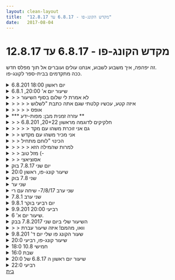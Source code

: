 ```yaml
---
layout: clean-layout
title:  "מקדש הקונג-פו - 6.8.17 עד 12.8.17"
date:   2017-08-04
---
```

# מקדש הקונג-פו - 6.8.17 עד 12.8.17 
זה יפהפה, איך משבוע לשבוע, אנחנו עולים ועוברים אל תוך מפלס חדש.<br> ככה מתקדמים בבית-ספר לקונג-פו.

<details>
                    <summary>יום ראשון 18:00 6.8.201</summary>
                    תחילת עבודה 18:00 סיום 20:40<br> עבודה בביתי.<br> <br> שישה צעדים לשיעור.<br> <br> צעד ראשון השלמת שיעורים ביומן השיעורים. <br> שמתי לב לחוסר נוחות בעבודה ולגוף הלא רגוע. שידרגתי את הנינוחות שלי על המחשב. היה תהליך מאוד מענין.<br> גליתי שרישומים במחברת תוך השיעור ובסופו ממש עוזרים לי להזכר יותר בקלות בשיעורים שעברתי.<br> אשמח לשלב אותם תוך שמירה על השארת עקבות ולא על חשבונם.<br> <br> צעד שני<br> הזכרות&nbsp;&nbsp;בשיעורים האחרונים, לאורך השיעור הרגשתי שהשיעורים האחרונים מתכנסים למין כותרת שכזו ״יחסנו לאן״. בעיקר איך אני ממשיך את לימודי הקונג פו. אני שמח לחקור את הענין הזה.<br> <br> צעד שלישי.<br> מעבר על השאלות והתשובות הנפלאות במרחב השאלות. היה מרתק אך אשמח להבא להגיע לטקסטים&nbsp;&nbsp;זרים יותר מכוון מטרה ועם עבודה נלווית.<br>  <br> צעד רביעי:<br> היכולת הזו היחסית חדשה שיש לי. פשוט לעשות אימון גופני מדהימה אותי מחדש כל פעם.<br> עבדתי על בעיטות חבטות גמישות באלנס. מעברי תנוחות . חקרתי ונהנתי מאוד מהעבודה.<br> <br> צעד חמישי.<br> עבודה נוספת על יומן השיעורים, הפעם כצרכן של שיעורים של אחרים, ענין אותי שיעורים שנכחתי בהם ושיעורים אחרים. מצאתי תשובה לענין של איבוד ריכוז שלקחתי אותה איתי לעבודה.<br> <br> צעד שישי.<br> עבודה עם המשפט ״איך אני רוצה להרגיש את עצמי לומד קונג פו״<br> עלו כל מני תמונות ותסריטים וככל שצללתי פנימה המילים רוצה ולהרגיש קיבלו נפח והתחושות היו נעימות יותר.<br> <br> <br>
                  </details><details>
                    <summary>שיעור יום א' 20:00, 6.8.1</summary>
                    שיעור עם יניב ובהנחייתו, שכלל בין היתר:<br> לנסות להיטיב עם עצמי איך שנראה לי (או משהו בסגנון)<br> התבוננות על מצב שאני פועל כנגד הרצון שלי, נסיון להערך לזה<br> המשך התייחסות לקונג-פו לפי חלוקה לשלוש: תנועות פנימיות, תנועות חיצוניות, נוכחות בעכשיו<br> עבודה עם סימוני חבטות ידיים של פרטנר, בעמידה ברוכב מולו + סימון חבטות ידיים לגוף של הפרטנר, לסירוגין<br> להזכר בדברים שלא סלחתי לעצמי עליהם ולנסות לסלוח<br> שאיפת אור ונשיפה של מה שלא צריך<br> להרגיש ולקבל את עצמי<br> נהניתי!<br> <br>
                  </details><details>
                    <summary>> > לא אמרת לי שלום בסוף השיעור</summary>
                    נשמע כמו שיעור נהדר.<br> אם כי די קצר, לא? באיזו שעה הוא התחיל? באיזו שעה הוא הסתיים?<br> אני שמח שתרגלת את מה שתרגלת, כולל חלוקת הקונג-פו לשלוש (אפשר להגיד ככה בעברית? נראה לי שלא, שזה &quot;לשלושה&quot;).<br><br><table width='70%' cellpadding='0' cellspacing='0' bgcolor='#C6C7C6'><tr><td height='1'></td></tr></table><br><b>מדברים על מדיטציה:</b> <a href="http://forums.tapuz.co.il/meditation" target="_blank">http://forums.tapuz.co.il/meditation</a><br/><br/>לומדים את אמנות המדיטציה: <a href="http://www.ThePracticalMeditation.com" target="_blank" rel=nofollow>www.ThePracticalMeditation.com</a><br/>לומדים את אמנות היכולת: <a href="http://www.MagicalChanging.com" target="_blank" rel=nofollow>www.MagicalChanging.com</a>
                  </details><details>
                    <summary>> > > > איזה קטע, עכשיו קלטתי שגם אתה כתבת "לשלוש</summary>
                    אולם אתה כתבת &quot;לשלוש&quot; בצורה שהיא כן נכונה בעברית, בשונה ממני.<br> לפחות איך שאני מבין את זה.<br><br><table width='70%' cellpadding='0' cellspacing='0' bgcolor='#C6C7C6'><tr><td height='1'></td></tr></table><br><b>מדברים על מדיטציה:</b> <a href="http://forums.tapuz.co.il/meditation" target="_blank">http://forums.tapuz.co.il/meditation</a><br/><br/>לומדים את אמנות המדיטציה: <a href="http://www.ThePracticalMeditation.com" target="_blank" rel=nofollow>www.ThePracticalMeditation.com</a><br/>לומדים את אמנות היכולת: <a href="http://www.MagicalChanging.com" target="_blank" rel=nofollow>www.MagicalChanging.com</a>
                  </details><details>
                    <summary>> > > > אופס</summary>
                    תודה <img src="http://www.timg.co.il/tapuzForum/images/Emo13.gif" alt=":-)"><br> כן נראה לי שהיה קצר. לא כל כך זוכר כבר. 19:45 - 20:55 ??<br> &quot;לשלושה&quot; כי זה שלושה חלקים? נראה לי שאתה צודק
                  </details><details>
                    <summary>*** עזרה זמנית מבן: מפות-ידע **</summary>
                    יומן השיעורים על מגוון רבדיו, עבר כל מיני גלגולים עד היום.<br> בשל חשיבותו העצומה, הוא קיבל ב-2012 ממשק מיוחד, נפרד, הלא הוא הממשק הנוכחי ב&quot;תפוז&quot;.<br> <br> זאת אומרת, הממשק הנוכחי עבורו, קיים רק כחמש שנים.<br> לכן קשה לחלק מאיתנו להסתגל אליו עדיין ולעשות בו שימוש מלא.<br> למעשה, כולנו עברנו ועוברים את הלמידה האישית שלנו איתו - תהליך חשוב מאד.<br> <br> לפני תקופה זו הוא היה בעיקר בפורום שמבאלה, כאשר צוות תלמידים התנדב בכל פעם לערוך את ההודעות הרלוונטיות מתוכו (אלה שעסקו בשיעורים) לתוך קובץ HTML מסודר; ולבוגרי הפרק הראשון היו יומנים משלהם בקומונות נפרדות; ועוד כהנה וכהנה המצאות שהיו מאד מרשימות ומועילות, אך גם דרשו השקעה הרבה יותר גדולה מאשר הממשק הנוכחי, שמאפשר מיקוד וצמיחה יותר קלים ומשופרים של היומן המשותף, החל מהשלבים הראשונים והבתוליים ביותר שלו - בהם אנחנו נמצאים עכשיו - ועד לשלבים גבוהים ומדהימים, שרובנו עדיין לא יכולים (או אפילו מנסים) לדמיין. סביר להניח שעוד בטרם נגיע לשלבים הגבוהים ביותר, הממשק שוב יתחלף ויאפשר לנו עוד יותר קלות ועוד יותר צמיחה.<br> <br> שלוש המטרות הכי בסיסיות ומיידיות של יומן השיעורים, שהוזכרו הכי הרבה לאורך השנים:<br> 1. השארת עקבות לעצמנו ולאחרים מהשיעור, אשר <b>מנגישות חלק מהידע</b> שהופיע אצלנו בשיעור.<br> 2. שיקוף של <b>מה שעברנו בשיעור</b> מנקודת מבטנו, לצרכי משוב ואיסוף מידע המסייעים לחולל את שיעורינו הבאים טוב יותר.<br> 3. <b>השלמת השיעור</b> בעזרת שאלות ותשובות.<br> <br> יש לו עוד מטרות רבות וחשובות מאד.<br> <br> כמו כן, מלבד יומן השיעורים המשותף, יש לכל תלמיד גם יומן שיעורים אישי משלו, שבו הוא שומר חומרים עבור עצמו.<br> כל אחד מאיתנו נמצא בשלב אחר עם היומן האישי שלו; זוהי חלק מהתפתחות הקונג-פו שלנו.<br> יומן השיעורים המשותף, שממנו אנחנו קוראים עכשיו מלים אלה, הינו כמו מעין שלוחה או מדור בתוך יומן השיעורים האישי שלנו.<br> זהו החלק המשותף, שבו אנחנו יכולים להיפגש ולתקשר, בין היתר.<br> <br> לאורך תקופה מסויימת ניהלתי מעקב עבורכם, כאן, אחר התקדמותכם ביישום סעיף מספר 1 שלעיל: {מעקב תהליך ההגשמה: 1 2 3 4 <b>5</b>}<br> זה לקח לכם (לנו) <a href=http://www.tapuz.co.il/communa/viewmsgcommuna.asp?communaid=40780&msgid=56668464 target=_blank style=color:blue>כשלושה חודשים</a>... והנה, השלמתם את זה במהלך השבוע שעבר. כל הכבוד!<br> <br> בקרוב אפתח סקלות-המשך חדשות ונראה במה להמשיך להתמקד.<br> יש לנו עוד הרבה לשפר את איסוף הידע מהשיעורים ושמירתו, אולם יש היבטים נוספים של היומן, חשובים מאד ובעלי השפעה עצומה על כולנו, שכדאי לנו להתמקד גם בהם ולהתחיל להשקותם להנאתנו.<br> <br> אז אעדכן בקרוב... ובינתיים אני ממשיך גם השבוע לשרשר לכאן, להודעה זו ממש, דוגמאות לחלקיקי מפות-ידע שנמסרות לכם בשיעורים. דוגמאות בלבד, לא סקירה מלאה. עיינו בדוגמאות, למדו אותן, חשבו על זה, חפשו שיטות חדשות לתעד עבור עצמכם, חזרו להודעות קודמות שלכם ובדקו אם הידע נגיש לכם באופן שבו כתבתם לעצמכם בעבר...<br> <br> הבה נקנח במשחק לימודי:<br> ~ איזה שמות את/ה מכיר/ה לפרק השני, מלבד &quot;הפרק השני&quot;?<br> ~ אנא צרף/פי לתשובה כינוי נוסף מטעמך, פרי המצאתך, לפרק השני. הוא יכול להיות קצר ושימושי, ארוך וציורי או כל מה שמתחשק לך.<br><br><table width='70%' cellpadding='0' cellspacing='0' bgcolor='#C6C7C6'><tr><td height='1'></td></tr></table><br><b>מדברים על מדיטציה:</b> <a href="http://forums.tapuz.co.il/meditation" target="_blank">http://forums.tapuz.co.il/meditation</a><br/><br/>לומדים את אמנות המדיטציה: <a href="http://www.ThePracticalMeditation.com" target="_blank" rel=nofollow>www.ThePracticalMeditation.com</a><br/>לומדים את אמנות היכולת: <a href="http://www.MagicalChanging.com" target="_blank" rel=nofollow>www.MagicalChanging.com</a>
                  </details><details>
                    <summary>> > חלקיקים לדוגמה מראשון 20+22, 6.8.201</summary>
                    <img src="http://www.timg.co.il/tapuzForum/images/Emo182.gif" alt="|טיפה|"> נקודה בסיסית בשימוש נכון בפרקטיקה של אמנות הלחימה היא להתייחס לכל נגיעה בנו כאילו הובסנו. נקודת עזר נוספת היא בכל מגע שלנו בפרטנר, לחולל אפקט מוגדר. אם זהו קרב, לחולל בדרך כלל אפקט בלתי נעים אך מדוייק, שלא יוכל להותירו אדיש, באופן הנשלט מאד על-ידינו.<br> <br> <img src="http://www.timg.co.il/tapuzForum/images/Emo182.gif" alt="|טיפה|"> נקודה בסיסית בשימוש בכרית חבטות מהצד החובט, היא להיטיב עם מיומנות הלחימה שלנו ולא להזיק לה. אחד מההיבטים של חבטה לחימתית - היא נולדת כשאנחנו מחוץ לטווח, תוך שאנחנו מפלישים את עצמנו בטווח (מלשון פלאש), להרף עין בלבד, בשביל הבודדת או הצרור שאנחנו משגרים. איננו באמת נמצאים שם. אנחנו לא מתייצבים שם ואז חובטים ואז &quot;יוצאים&quot;, אלא אנחנו לא ממש שם, רק בקושי, להרף, בשביל לשגר את החבטות, בלי להתייצב שם ממש. זוהי מעין גניבה. תעתוע. חובטים מרחוק.<br> <br> <img src="http://www.timg.co.il/tapuzForum/images/Emo182.gif" alt="|טיפה|"> אפשר להשתמש, למשל, באחת משלוש הטכניקות הבאות, בכדי להפיק תועלת רבה מתרגיל שהובא לפתחנו:<br> 1. הצלחות - להעלות הצלחות דומות או בלתי-דומות שלנו. מתוכן, בעודנו מקושרים אליהן, לנוע אל התרגיל ובמסגרתו.<br> 2. רף-דימוי - ברגע שבו מופיע הדימוי שלנו לגבי התרגיל שקיבלנו, מבחינת &quot;לאן נגיע&quot; איתו או &quot;איך נבצע&quot; אותו, להשתמש בדימוי הזה בתור רף לעבור אותו מיד, בשלווה, במקום משהו להתמזג איתו.<br> 3. עניין - לחפש עניין במה שקיבלנו. מה מעניין אותנו בזה? איזה חלק? איזה רובד? למצוא ולהתעסק להנאתנו.<br> <br> כאמור, אלה הן רק <b>דוגמאות לחלקיקים</b>. יש הרבה חומר נוסף, אחר לגמרי, אשר הועבר בשיעור (מבחוץ ו/או מבפנים). בעקרון אפשר למצוא (hopefully) מידע נוסף במקום המתאים ביומן השיעורים (בתגובה לשיעור הרלוונטי <b>ולא כאן</b>).<br><br><table width='70%' cellpadding='0' cellspacing='0' bgcolor='#C6C7C6'><tr><td height='1'></td></tr></table><br><b>מדברים על מדיטציה:</b> <a href="http://forums.tapuz.co.il/meditation" target="_blank">http://forums.tapuz.co.il/meditation</a><br/><br/>לומדים את אמנות המדיטציה: <a href="http://www.ThePracticalMeditation.com" target="_blank" rel=nofollow>www.ThePracticalMeditation.com</a><br/>לומדים את אמנות היכולת: <a href="http://www.MagicalChanging.com" target="_blank" rel=nofollow>www.MagicalChanging.com</a>
                  </details><details>
                    <summary>> > > > גם אני זוכרת משהו עם מקד</summary>
                    והייתי נותנת לזה משהו עם שער. <br> יש לי מין דמיון כזה של צבעים שכל צבע הוא פרק. <br> אז אני חושבת שהפרק השני יהיה השער הכחול אצלי. <br>
                  </details><details>
                    <summary>> > אני מכיר משהו עם מקדש</summary>
                    פתח המקדש? חצר המקדש? משהו בסגנון?<br> כינויים: מממ &quot;זה שאעשה אח&quot;כ&quot;<br> &quot;מה שצריך לעשות אחרי שנסגרתי על עמידת ידיים&quot;<br> &quot;הדבר הזה שכדי להכנס אליו אני צריך להזכר בידע פורמלי כמו חמשת החיות&quot;. <br> &quot;הדבר החמוד הזה צשריך להערך לקראתו&quot;<br>
                  </details><details>
                    <summary>> > הכינוי "לוחם מתחיל</summary>
                    לתלמיד שנמצא בפרק השני. <br> וכינוי שאני אוסיף: &quot;קונגפואיסט&quot;.<br>
                  </details><details>
                    <summary>> > > > למרות שהמילה הזא</summary>
                    ...יש גם אנשים בפרק הראשון שיכולים להיות <br> &quot;קונגפואיסטים&quot;. אז זה לא בול חופף. אבל די חופף.<br>
                  </details><details>
                    <summary>> > מזל טוב (-</summary>
                    הפתיע אותי שזה ה-5. יופי<br> שם אחד שאני מכיר לפרק השני: החצר הפנימית של המקדש<br> שם משלי: אמן מתלמד<br> (ולפרק השלישי, אמן מעשי)
                  </details><details>
                    <summary>> > אסוציאצי</summary>
                    אם הפרק הראשון הוא הכרת מפת כדור הארץ אז הפרק השני הוא הכרת המדינות, השלישי הוא הכרת הערים, הרביעי הכרת כל רחוב וכן הלאה - סמטאות, בתים. כאילו הרזולוציה ורמת הפירוט והעומק מתווספים כבר למה שיש.
                  </details><details>
                    <summary>יום שני 7.8.17 בוק</summary>
                    קימה קלה, יציאה מהבית, הרחוב חסום, משאית שלא יכולה לקחת סיבוב. פקק ענקי, הספקתי להסתובב, נסעתי נגד כיוון התנועה (בצורה זהירה ומתונה. השעה מוקדמת, אין תנועה), פעם ראשונה חווה את הרחוב בצורה הזו. לא יצר לי עיכוב. עוצר לרגע להתבונן בדלתות המסתובבות. מה היה קורה אם הייתי נתקע, קרוב לודאי שלא הייתי מגיע לשיעור. ואז?<br> בדרך ממשיך להתבונן <br> הגעתי לנק׳ המפגש, מולי אשה מיוזעת שעושה ג׳וגינג. מעלה בי את השאלה האם היא נהנית. היא לא נראית כך, אבל אולי. מתבונן בהנאה, מנסה להקשיב למה מגיע אליי. אינגריד מתחילה את השיעור, המיקוד שמלווה אותנו היום הוא הנאה. זה כבר מעבר למקרי. אני מזהה את הסינכרוניות החוזרת בזמן האחרון. זה כבר כמעט לא מפתיע אותי. <br> התבוננות ״במאגרי אנרגיה זמינים״ מזהה את הדאגה לילדים שלי כאנרגיה כלואה, דאגות בעבודה. <br> תרגול שליטה באנרגיה - מתבונן בניסוח, האם יש לי התנגדות?&nbsp;&nbsp;אולי, נראה לי שמגיעה מהביטוי ״שליטה״ יוצר לי התנגדות. יכול להיות מעניין. מרגיש שבשלב זה זמינה לי האפשרות של מיקוד או פיזור של האנרגיה שלי (אולי זו גם שליטה?) פחות שליטה, יותר מזכיר התבוננות בנשימה. <br> תנועה חופשית, תרגול על הגלגל, שיתופים. סיום שיעור רשמי מעט לפני 08:00 <br> המשך שיעור לא רשמי ליואב - תרגול גרסאות לחמש החיות, פורמה שניה, התבוננות בתנועות, בשיוך שלהן אליי. המשך מיקוד בהנאה. תרגול חיזוק הגוף. יותר מאתגר ליהנות. משתעשע עם נקודות שיווי משקל בין מאמץ לבין הנאה. <br> סיום תרגול נוסף 08:30
                  </details><details>
                    <summary>שיעור קונג-פו, ראשון 20:0</summary>
                    השיעור שלי נמשך מ 18:50 ועד 22:15.<br> <br> עבודת התגוננות מסכין בשתי פעימות – אסטרטגיות לעבודה מול תוקף האוחז בסכין (התחמקות, פריקה, נטרול). שילוב של חפצים שונים בזמן התרגול (הפעם זה היה סכין גומי וכפפה). התייחסות פנימית נכונה אל כל חפץ כזה עשויה לתרום למוכנות הנפשית.<br> <br> שאיפה לתרגל דברים כשאני משתפר בהרבה רבדים ומצד שני ברבדים אחרים לא נפגעים (אלא אם כן זה לזמן קצר ולמטרה נקודתית). היו שלוש התייחסויות לזה במהלך השיעור.<br> <br> הקדשתי כחצי שעה להשתפרות בחישת הזולת, תנועה ותקשורת נינוחה. לטובת זה נעזרתי בדברים שהיו סביבי.<br> <br> חבטות – כניסה לטווח רק כשצריך. דיוק ועוצמה.<br> <br> כיצד לשפר את היום יום שלי?<br> בחרתי 3 נושאים שאם אשפר אותם ישפיעו לטובה על היום יום שלי – חופש, הנאה והצבת יעדים. הקדשתי מעט זמן לשדרוגם.<br> <br> שיעור מהנה וטוב!<br> תודה<br>
                  </details><details>
                    <summary>שני 7.8 בוק</summary>
                    קמתי מוקדם, אבל כל מיני דברים שבחרתי לתת להם מקום, הביאו אותי<br> להגיע קרוב ל 0650. ובכל זאת הספקתי להתחלת השיעור על ידי אינגריד.<br> לאתר אנרגיה חבויה בגוף ולא רק. מעבר מקרינה על כל השיעור - הנאה.<br> הרגשתי מעט מרוקן ומצאתי אנרגיה שהושקעה בקמיצת הלסתות,<br> בפרקי האצבעות בידים בברכיים, ועוד. בשיעור נתתי לעצמי<br> לזרום בלא להתאמץ, ועם זאת לא להתבונן באנרגיה תוך מנוחת הגוף.<br> יחסית חלק גדול מהשיעור פעלתי באופן שהיה חדש לי. לא שכחתי להינות.<br> הזרימה הזאת באנרגיה היא מתכון להנאה. לאחר השיעור העליתי<br> שאלה לגבי האם אני מתקרב לאפשרות לקבוע לעצמי שיעורי קונג פו<br> שלא במסגרת השיעורים שאנחנו עוברים. ניסיתי להבהיר את ההפרדה<br> שהרגשתי שקיימת בין שיעורים כאלו, לבין למשל לעבור סדרת בעיטות<br> בזמן שהמעלית עולה ואני בה לבדי. או לרדת במדרגות במקום במעלית 13 קומות.<br> לא הרגשתי שהמילים הגיעו לדיוק
                  </details><details>
                    <summary>שני ער</summary>
                    עקבות משיעור די מושלם בהשתתפות אסא ועילי ובלוויונו של רפאל. <br> <br> החל 19:30, הסתיים בשעה רבע לעשר בערך. <br> <br> לארח את &quot;השיעור הרשמי&quot; [זה שבו שנינו משתתפים] בתוך השיעור שלי<br> חופש תנועה באגן וברגליים<br> צעדי סיף<br> עבודות זוגות עם רפאל<br> לתמוך באנרגיה של משהו על ידי כך שאני מאחל לו בתוכי כל טוב<br> <br> [השיעור הרשמי]<br> שיחה עם עיליי, רפאל מלוויין. <br> <br> שערים<br> להשתמש בזה כדי לצבור אנרגיה<br> להשתמש בזה כדי להשתפר בראייה וברגישות לדקויות של שיחה<br> להשתפר בזה כדי להשתפר בביטחון עצמי<br> להשתפר בזה כדי להתקדם מאוד בקונג פו<br> לא להסכים למשהו אם הוא לא נשמע מתאים<br> להסכים למשהו אם נראה שהוא אפשרי, הגם שלא היה כלול בהנחיות. לחרוג בעדינות, בתשומת לב ובמודעות תוך מוכנות לסיים את זה אם נראה שלא.<br> לבטא את מה שיש לבטא באופן מלא ובהיר, ללא עניין אישי.<br> להוביל<br> להקשיב היטב<br> לשתוק<br> לספר סיפור עם הרבה אנרגיה<br> ליהנות מהאנרגיה<br> [סוף השיעור הרשמי]<br> <br> להיות בעדם<br> לבטא שאיפות שלי באופן מיטיב באוזני מישהו<br> לדעת שהשיעור שלי ממשיך<br> להחזיק סיפור על מה שקורה עכשיו בסוד. <br> <br> תודה!!!
                  </details><details>
                    <summary>שני ערב 7/8/17- שיחה עם רי</summary>
                    זה נחמד. יצאתי מהשיעור עם תחושה מעניינת של שמחה שלא קשורה ברעש המנטלי שפעיל בתוכי מרבית הזמן. זה כאילו פחות אכפת לי מה יש לרעש לומר. <br> <br> מה קרה בשיעור בעצם?<br> שיחה עם ריב באורך של כשעתיים ומשהו. <br> התחילה בשבע וחצי והסתיימה סביב תשע וחמישים.<br> <br> אהבתי פשוט להיות עצמי. יפה לגלות את עצמי עוד ועוד, כמו מישהו שאני לא ממש מכיר. <br> <br> <br> <br>
                  </details><details>
                    <summary>שני ערב 7.8.1</summary>
                    עבודה פנימית לעשיית שימוש אופטימלי בהנחיות שנתקבלו לפני השיעור<br> <br> דברים שעלו במהלך השיעור:<br> <br> כלים להגנה עצמית בשלושת המעגלים:<br> <br> - תחזוק נכון של הגוף, שמירה על כושר ועל גוף חזק וגמיש.<br> - הימנעות מפעולות שואבות/מלכלכות אנרגיה כגון: צפייה בטלביזיה, עישונים וכד&#39;<br> -הצבת מצב קבוע של אנרגיה גבוהה כמטרה זמינה ובת השגה <br> -יצירת סביבה חיובית ושחרור גורמים שליליים.<br> - שימוש בכלים הקיימים עד כה להתמרה של מצבי מצוקה לחוייה חיובית.<br> <br> <br>
                  </details><details>
                    <summary>יום רביעי בוקר 9.8.1</summary>
                    <br> הגעה ב6:42<br> פתחתי בתנועתיות רבה ונמרצת נסיון לכפות על עייפות שקיימת משינה מועטה.<br> המשכנו הקבוצה בהליכה עם עבודה על שדרוג ונוכחת . שמתי לב שהנחייה לא צלולה ופשוטה עלולה לקחת את המאזינים לכיוונים שונים.<br> <br> הגענו לכיכר רבין,מרכז הרחבה, פעם ראשונה שאני מתאמן במקום הזה.<br>  שמחתי להרגיש שאיני חש כלל מבוכה מהסובבים ונח לי להתאמן במקום ציבורי ומרכזי שכזה.<br> <br> עמידה על רגל אחת ושיפור ראייה.<br> הרגיש טיפה מוזר השיעור. <br> <br> בן הגיע, ושחקנו משחקי מי אומר ראשון. <br> בנוסף התחדדה לי הנקודה שאנחנו סוככים(מילה יפה שבן השתמש בה) בשיעור אחד על השני.<br> ומודעים אחד לשני. ו״אנרגיות של שיעור״ היא אחריות משותפת.<br> <br> נאמר גם משפט: <br> לפני שלומדים לקחת אחריות לומדים גם לא לקחת אחריות.<br> אני תוהה איך לומדים דבר שכזה.? <br> הענין הזה נשאר טיפה לא ברור.<br> <br> המשכנו לזמן מה להגיד יש כאשר התקבלה הנחיה או דגש, כסימן על הקליטה שלו בלבד.<br> קרב חרבות עם דמיון סרט וסצנה ספציפית (כמובן שעלה הנסיכה הקסומה ) ולחכות ולהשתמש בתנועות מהסצנה.<br> <br> לימוד תנועות חדשות.<br> המשך בהדרגה לקרב מלא.<br> דגש על אקדחי צעצוע, שמשתכללים להם עם הזמן.<br> <br> סיום ב 9:00<br> <br> <br> <br> <br>
                  </details><details>
                    <summary>רביעי 20:00 9.9.201</summary>
                    התחלתי לעצמי את השיעור בביתי בשעה 22:40 וסיימתי ב23:16.<br> <br> תרגלתי עם שעון שעושה גונג כל 5 דקות כדי לתזמן מדיטציות ולדעת כמה זמן עבר. בהתחלה &quot;הקשבתי&quot; לו אבל אחר כך עברתי ל&quot;פרי סטייל&quot; בלי לייחס משמעות לגונגים.<br> <br> תרגלתי הנאה מהנשימה, עבודה איתה. חישה של הגוף והחיות שלו. שימת לב לחשיבה שהיא חשיבה ותו לא. התרווחות ברגע הזה.
                  </details><details>
                    <summary>שיעור יום א' 6.</summary>
                    חלק ראשון של השיעור, עם בעז א:<br> להיטיב עם עצמי במסגרת של עבודה חופשית<br> לשים לב להבדל בין רגעים בהם אני נבלע בעולם המחשבות, לבין רגעים בהם אני זוכר את עצמי. מודע לנוכחותי. לנסות &quot;לתפוס&quot; את רגע המעבר ביניהם<br> לאתר או להיזכר במחשבות או מועקות שחוזרות על עצמן שיש בהן כעס על עצמי/ תחושת חרטה וכד&#39;. לביא אליהן אור וחמלה. לסלוח לעצמי...<br> תרגול הסטה וחמיקה מחבטות<br> חלק שני של השיעור: שיעור קשב מיוחד.<br> ניסיתי לחקור כיצד להעמיק את הקשב, או להקשיב אחרת.<br> נעזרתי בשתי השראות:<br> * כשאני מביט בעצם מסויים, להיות מודע לכך שברגע זה יש אור של תודעה המודע אליו. ברגע זה אני מעין שער דרכו העצם הזה נצפה ע&quot;י התודעה.<br> * לחוות את הרגע הזה &quot;מכל הגוף&quot;<br> <br> בהמשך עבדתי עם בועז ש על הגנה מסכין. זה היה מאתגר והעלה פחדים ותסכול.<br> קיבלתי טיפ מריב לטפח את האיכות של עבודה אינסטנקטיבית נחושה. לשים את הטכניקה בצד בהתחלה ולתרגל עבודה ממקום אחר. בדומה לאותם אנשים שזה טבוע בהם. שפשוט לא כדאי להתעסק איתם, ללא קשר ליכולת טכנית.
                  </details><details>
                    <summary>השיעור שלי ביום שני 7.8.2017 בבק</summary>
                    יום קודם קיבלתי מבן את ההנחיות הבאות:<br> <br> &quot;אנא נסי מחר בבוקר, בשיעורך:<br>  <br> 1. להתחילו לעצמך מוקדם ככל האפשר, בנקודת המפגש (06:39 עדיף מ-06:41, לדוגמה, אולם 06:30 עדיף מ-06:39 למשל... וכו&#39;. כמה שיעלה בידך).<br>  <br> 2. לצרף אלייך את רמי ואת יואב מוקדם ככל האפשר (כך שגם החלק המשותף של שלושתכם יתחיל מוקדם ככל שהוא יצליח...).<br>  <br> 3. להעביר לשלושתכם שיעור שעבורך הינו מאד משמח, עשיר ומקדם – ולסיים אותו לשלושתכם בין 07:30 ל-07:45.<br>  <br> שלושת הנסיונות האלה, שאינם שווים זה לזה – חלקם מאתגרים יותר וחלקם פחות, חלקם קצרצרים וחלקם משתרעים על-פני עשרות דקות – ככל שתנסי לחתור אליהם באמת ובתמים, בכל לבך, כך תוכלי להפיק יותר מכל אחד ואחד מהם.&quot;<br> <br> <br> הגעתי לנקודת המפגש בשעה 6:30 (הצלחתי, ללא מאמץ יתר).<br> התחלתי בהתבוננות פנימה במדיטציה כדי לברר מה הנושאים שלי לאותו בקר. תוך דקה או שתיים עלו הנושאים לש אנרגיה והנאה.<br> בשעה 6:38 הגיע יואב, בשעה 6:47 הגיע רמי ומיד התחיל השיעור של שלושתנו.<br> <br> הנחיית רקע לכל אורך השיעור: הנאה.<br> הנחיה ראשונה: להתבונן במכלול האנרגיה שבתוכנו, מתוך התייחסות לגוף כאל מאגר אנרגיות. אז בוחנים איפה בגוף יש אנרגיה שמינה ואיפה יש אנרגיה &quot;כלואה&quot;. במידה ואני מגלה אנגריה כלואה, אני יכולה לשרחר אותה ולהגדיל את האנרגיה הזמינה לי - לדוגמה, מתח והחזקה בלסת. <br> <br> תוך כדי הליכה לגינת דובנו שמתי לב למעין תחושת ענן אנרגטי שמרחף מעל לקרקפת שלי, תחושה לא ממש נעימה. במבט לאחרו אני רואה עכשיו שזו הייתה תחושה של אנרגיה שלי, כלואה, אך בלתי נשלטת ובלתי זמינה. זה נעלם תוך זמן קצר לאחר שהתחלתי לשים לב לזה.<br> <br> הלכתי עם הידיעה שקמתי מוקדם מאוד (3 בבקר - פשוט לא הצלחתי להמשיך לישון) ושאני אמורה להיות עייפה מאוד. שמתי לב ל&quot;אמונות וציפיות&quot; שלי בהקשר זה. הרגשתי מלאה באנרגיה (בניגוד לציפיה שלי), אבל לא ב-100% בשליטה באנרגיה זאת. <br> <br> הנחיה נוספת: להתבונן מחוצה לנו ולחקור האם יש מקורות אנרגיה חיצוניים שזמינים לנו, שמתוכם אנחנו יכולים לצבור אנרגיה - כגון אור השמש, ציוצי הציפורים וכו&#39;. <br> <br> הנחיה נוספת: חוקרים את השליטה שלנו באנרגיה.<br> מה היא שליטה? זרימה עם, הצטרפות אל האנרגיה. שאיפה לשליטה עמוקה ועדינה, המאפשרת הנאה.<br> <br> לסיום התיישבנו יחד, עצמנו עיניים והתבוננו פנימה&nbsp;&nbsp;בשקט, א&quot;כ שיתפנו לגבי מה אנחנו מאחלים לעצמנו לעתדי הקרוב - ליום הזה, להשמך השבוע.<br> בשעה 7:40 הכרזתי על סיום השיעור הרשמי שלנו.<br> נשארנו ישובים יחד והמשכנו בשיחה חופשית משך עוד כ-10 דקות, בהנאה מרובה.<br> <br>
                  </details><details>
                    <summary>> > וואו, מהמם! איזה שיעור עברת</summary>
                    ויואב ורמי, בעצם, עברו שיעור קצר יותר משלך, בכ-17 דקות, שנקבע לפי שעת הגעתו של רמי לנקודת המפגש.<br> מופלא! <img src="http://www.timg.co.il/tapuzForum/images/Emo24.gif" alt="|חיבוק|"><br><br><table width='70%' cellpadding='0' cellspacing='0' bgcolor='#C6C7C6'><tr><td height='1'></td></tr></table><br><b>מדברים על מדיטציה:</b> <a href="http://forums.tapuz.co.il/meditation" target="_blank">http://forums.tapuz.co.il/meditation</a><br/><br/>לומדים את אמנות המדיטציה: <a href="http://www.ThePracticalMeditation.com" target="_blank" rel=nofollow>www.ThePracticalMeditation.com</a><br/>לומדים את אמנות היכולת: <a href="http://www.MagicalChanging.com" target="_blank" rel=nofollow>www.MagicalChanging.com</a>
                  </details><details>
                    <summary>שעור הקונג פו שלי יום ד' 9.8.201</summary>
                    בן שלח לי יום קודם את ההנחיות האלה:<br> <br> הבה נתאם שתתחילי לעצמך את השיעור בנחת, מוקדם ככל האפשר, בנקודת המפגש.<br>  <br> ובמהלך השיעור, ב-06:49 בדיוק, תטלי בנחת את יתר המשתתפים – ותמשיכי לכולכם את השיעור, תוך העברתכם לכיכר רבין.<br>  <br> זאת, עד להודעה חדשה.<br>  <br> שימי לב שכאשר מישהו מנחה אותנו בשיעור, אנחנו לא יודעים מראש עד מתי זה... אנחנו יודעים רק מה עכשיו.<br> --------------------------------------------------------------------------------------------------------------------------------<br> <br> הגעתי לנקודת המפגש בשעה 6:32. תרצה כבר הייתה שם. <br> לאחר ביצוע כמה תנועות מתיחה ופיתול התיישבתי בנוחות במטרה לחקור מה מנסה הפעם להגיע אלי.<br> הנושאים שעלו: <br> - קבלה עצמית וקבלת התחושות הלא נעימות בגוף (מבלי להתעלם מהם ומבלי להגיב אליהם בתסכול)<br> - העצמת הנוכחות שלי<br> <br> בהמשך הגיעו גם דרור ויואב.<br> בשעה 6:49 התחיל השיעור שלנו. <br> <br> - העצמת הנוכחות, תוך כדי הליכה<br> - בגינת דובנוב עצרנו כמה דקות לשיתוף בעמידה. כל אחד תיאר משהו אחר. <br> <br> תרצה: הלימה לסביבה<br> יואב: קבלת כל התחושות העכוויות בגוף, כולל תחושות לא נעימות<br> דרור: הכלה (לא בטוחה שאני זוכרת נכון)<br> אינגריד: נוכחות תוך כדי מעבר ממקום למקום, תוך התגברות על ההרגל שלא להיות נוכחת במעברים (כי יש אמונה מושרשת עמוק שהנוכחות המשמעותית קיימת רק במצב של &quot;מעמד&quot;, בסיטואציות מוגדרות, ואילו הליכה, המתנה, מעבר ממקום למקום, היה פעם נתפס לי כ&quot;כלום&quot;. אני עובדת כבר הרבה זמן על פרימת רשת האמונות הזאת).<br> <br> אחרי כמה צעדים, הנחיה חדשה: הנאה (מתאמנת ביצירת חוייה של הנאה בכל הרבדים) תוך כדי הליכה לככר רבין.<br> <br> בככר רבין התמקמנו ליד עץ הזית הגדול. שוב פוגשת את תחושת אי הנוחות, במוחלש מאוד, מהפעמים הקודמות. <br>  גמישות עצמית<br> עמידה על רגל אחת - לוקחים דוגמה מהציפורים הישנות על רגל אחת, כלומר שואפים להשתחרר ככל האפשר ממאמץ יתר.<br> חידוד הראייה, עם אופציה להפסקת שתייה רישום הערות במחברתו (כולם עשו שימוש באופציה הזאת).<br> <br> בן הצטרף אלינו ומיד העיר לנו על עוד, לקיחת אחראיות. <br> הוא שאל: האם הייתם מבצעים את התרגיל הנוכחי באותה הצורה בין אם אתה מנחה את השיעור ובין אם אתה מונחה?<br> המסקנה שלי: קרוב לוודאי שהייתי צוללת יותר לעומק בתוך התרגול בתור מונחית. אני לא ממש רואה או חווה את עודף לקיחת האחראיות שלי, אבל אני יודעת שאני נוטה לזה מאוד (וכבר הצלחתי לשחרר את הדפוס הזה במידה ניכרת - מה שנותר לי הוא כ-25% ממה שהיה פעם).<br> <br> בן נתן כמה וכמה הנחיות מאוד מחודדות וראיתי איך לרגע הן ברורות בראש שלי ורגע לאחר מכן הן חומקות ונמוגות ונותר לי רק הזכר שהייתה הנחיה אבל אני לא זוכרת מה היא הייתה - זה מרגיש כמו להחזיק קליפה ריקה.<br> <br> - לדמיין קרב חרבות (בהשארה מסרט קרב שראינו). חשבתי על &quot;גיבור&quot; ו- &quot;מחול הפגיונות&quot;. <br> - לעבור לקרב עם להב אחד (יד אחת) - אינגריד מול תרצה, יואב מול דרור.<br> תרצה התגלתה כלוחמנית במיוחד, ואילו אני הייתי יותר במצב רוח של ריקוד. לא ידעתי מה לעשות עם הלוחמנות של תרצה - התלבטתי יחד איתה, תוך שיתוף, מה נכון יותר: להתגבר על המצב רוח שלי ולעבור גם אני לגישה יותר לוחנית, או לבקש ממנה למתן את התנועות שלה או האם קיימת אופציה נוספת? התגובות של שתינו היו שתרצה מיד הציעה להתאים את עצמה אלי ואני מיד הצעתי להתאים את עצמי אליה. פניתי לבן לקבלת חוות דעת שלישית. בן הציע שאבדוק עם עצמי האם אני יכולה לעמוד במכות של תרצה - הרי מקום קיבלתי ממנה סתירה, היא לא באמת הכאיבה, אלא רק עוררה אותי. אם זה לא מסכן את הבריאות שלי, אני יכולה פשוט לפגוש את הלוחמנות שלה בצורה מפוקחת, תוך שאני סופגת מכות, עד שמשהו בי משתנה. זה הרגיש לי הנחיה חכמה ומתאימה מאוד וכך עשינו. אחרי כ-5-10 ד&#39; רמת האנרגיה שלי עלתה, התחלתי לנוע בקלילות ובקפיציות, היה כיף לחוות את השינוי הפנימי הזה, גם הרגשתי הרבה יותר חוסן לאחר מכן.<br> - התיישנו ועברנו שוב לחידוד הראיה, בעיניים פקוחות או עצומות.<br> השיעור שלי הסתיים בשעה 8:25 (ביקשתי לסיימו עד 8:30 לכל המאוחר).<br> האחרים חזרו להתאמן בקר להבים.<br> היה שיעור טוב, מחזק ומעצים.<br> <br> <br>
                  </details><details>
                    <summary>שיעור קונג-פו, רביעי 20:0</summary>
                    השיעור שלי התחיל ב 18:50 והסתיים ב 22:35. כללתי בו הפעם התקדמויות יפות ב-6 איכויות. 3 שריבּ בחר ו-3 שאני בחרתי. <br> אלה היו:<br>  - נשימה משוחררת (&quot;להסדיר את הנשימה&quot;)<br>  - המצב שלי כרגע הוא המצב האידיאלי<br>  - נינוחות שלווה<br>  - תחושת סיפוק<br> כרגע אני זוכר את ארבעת אלה... <img src="http://www.timg.co.il/tapuzForum/images/Emo13.gif" alt=":-)"><br> <br> הייתה לי התנסות מעניינת בליצור שיעור משמעותי בחלק הראשון שלו. הרגשתי מעט מפוזר ולא ממוקד.<br> <br> נעזרתי בתחרות ככלי עזר להשתפרות והגשמת מטרה<br>
                  </details><details>
                    <summary>חמישי 10.8 18:0</summary>
                    הבנה מעמיקה יותר והשראה במספר דברים:<br> * הקונג פו כאומנות פיתוח הפוטנציאל<br> * מעבר התלמיד למפלס בו הוא לוקח אחריות על השיעור שלו, וגם מסייע לתלמידים אחרים<br> * הייחודיות של המרחבים הכתובים: הם כמו ספרים קסומים, בהם אני יכול לקרוא, לכתוב, ולקבל מענה לשאלות. משהו שהיום האינטרנט מאפשר באופן כל כך פשוט ויעיל...<br> * החשיבות של המרחבים הכתובים בלימודי הקונג פו, והיותם מסונכרנים עם השיעורים הפיזיים<br> תודה :)
                  </details><details>
                    <summary>שבת 16:0</summary>
                    <br> לשיעור הבא: תגיע ב15:35 גג. תביא שני בקבוקי מים.<br> <br> הגעתי ב15:40, סוג של הרגע האחרון. קצת נחתי. לפני השיעור חשבתי אולי נעבוד היום על 4 הרבדים, או על 3 האלו: &quot;מה אני מרגיש&quot; &quot;מה אני צריך&quot; &quot;להיפתח לזה כעת&quot;.<br> <br> חלק א&#39;: אני מנחה את עצמי ותלמיד נוסף<br> <br> בתחילת השיעור עבודה על רובד הדמיון, היצירה. שימוש לטובה בדמיון.<br> <br> בהמשך אני חווה אתגר כלשהו, לא מרגיש בנוח לפרט עליו כאן, בעקבות האתגר אני חש לעיתים כעס, חוסר אונים, האשמה.<br> <br> שימוש בדמיון: 1) באופן כללי בוא נדמיין דברים שנעים לדמיין 2) בוא נסתכל על גירוי ויזואלי מסויים ונדמיין משהו נעים לגביו 3) בוא נרגיש את הקרקע ונדמיין משהו לגביה 4) בוא נשמע צלילים. 5) בוא נדמיין משהו על עצמי.<br> כלומר בהתחלה שימוש בדמיון במנותק מגירויים בהוה, ובהמשך שימוש בדמיון בהתבסס על גירויים שנקלטים בהווה. מלבד 5 אולי.<br> <br> להרגיש את כפות הרגליים, כפות הרגליים כמחוברות היטב לכל חלקי הגוף, כמו רפלקסולוגיה, כל חלק בכף רגל מחובר לחלק אחר, החיבור לכפות הרגליים הוא שער לחיבור עם כל חלקי הגוף. קרן לייזר יוצאת מהקו עקב-זרת, אפשר להאיר כל מיני כיוונים.<br> <br> הליכה אל עבר גג גן העיר. להרגיש את כפות הרגליים. להרגיש את הבטן. לדמיין שההקשבה לבטן היא נעימה לה, שהיא מבסוטה שמקשיבים לה. להתכונן לכך שעוד מעט אותו קשב עדין ומרפא יפנה לאדם אחר. לשאול אדם: מה נשמע, ולהיות פתוח וסקרן למה שיעלה ממנו. לשאול את עצמי איך היה לי בתפקיד של השואל, או הנשאל. מחליפים תפקידים. <br> <br> אמנם קיבלתי הנחיה להעביר שיעור לעצמי ולתלמיד נוסף, אך אני מרגיש שרוב הקשב שלי היה בניסיון להעביר את השיעור לתלמיד הנוסף, ופחות קשב לעצמי ולשיעור שלי כתלמיד.<br> <br> להפנות לעצמי קשב עדין ואוהב ולשאול: מה נשמע. להיות פתוח וסקרן לכל מה שיעלה.<br> <br> להיזכר בשיעור, לזהות רגע נעים/משמעותי. בדקה הקרובה השיעור יסתיים, נצל אותה כמיטב יכולתך. אני מזהה חשק להצביע על החשיבות של יומן השיעורים. <br> <br> חלק ב&#39;:<br> אני רוצה לעשות חזרה על תרגילי פילאטיס שלמדתי אתמול. ואז פותח את המחשבה: למה לעשות רפטטיבי כשאפשר &quot;להשתולל&quot; יאללה בוא נשחק עם כל מיני תנועות שיוצרות פעילות בשרירים בצורה יותר רנדומלית ויותר מפוזרת. למשל שכיבה על הגב להרים רגליים וידיים, לנוע קצת כמו ג&#39;לי. אחר כך הליכה של אריה. לדמיין שאני אריה. הליכה של אריה בתוך כלוב. למעשה הליכה על 4. גלגולים כל מיני.<br> <br> עבודה עם אסא. לסמן עם הרגליים בעיטות. עבודה על כתפיים. תשומת לב למרחב שבין הכתף למרפק. עבודה עם דמיון לצ&#39;נל את דונלד טראמפ במלחמתו נגד צפון קוריאה. לאסא יש זרירזות רבה. <br> <br> תנועות של &quot;טרום חימום מסורתי&quot;. להוסיף תנועה אחרי הקפיצה 360 ומיד אחריה. להתעכב על תרגיל השאיפות נשיפות לנסות לעשות אותו לעומק. תשומת לב ליציבה. כיווץ העקבים אחד לתוך השני, משפיע מיד על התחת. להרגיש חזק בתוך התנוחה. תשומת לב לפתיחת החזה, כפונקציה של תנועת הכתפיים. <br> <br> <br> נגמרים לי המים. אני מבקש מים מבית קפה. עולה חרדה (מוכרת) לגבי טיב המים שאני מקבל מהם. משתדל להגיד לעצמי - מיליון פעמים בעבר חווית חרדה מסוג זה, אני הולך עם ה99 אחוז - כלומר שהמים בסדר גמור והכל טוב.<br> <br> עמידה על רגל אחת. כל תנועה של הרגל המרחפת משפיעה אחרת על הגוף. לאחר מכן תנוחת הרגל המכופפת והרגל הישירה, תשומת לב שוב לחיבור הרגל עם האגן. להרפות ולשחרר.<br> <br> שכיבה על הגב, כרית מתחת לראש. לדמיין שהצלעות יכולות להיפתח ולהסיגר, וכעת הן נפתחות, ואני יכול ללטף (עם יד עטופה באנרגיה ורודה ומרפאת) את האברים הפנימיים, ששמחים להשתזף ולהיות במגע עם העולם. מחשבות על פתיחת החזה מלוות אותי.<br> <br> <br> <br>
                  </details><details>
                    <summary>שיעור יום ראשון ה 6.8.17 של 20:0</summary>
                    מתחילה השיעור ביציאה מביתי אל עבר נקודת המפגש<br> התפתחות מולאה<br> קבלה עצמית<br> ממשיכה השיעור מבלי לשים לב עד בערך 23:00<br>
                  </details><details>
                    <summary>רביעי 22:0</summary>
                    21:00 - 23:20<br> אסא ושיר<br> <br> עקבות: <br> חזרה אל אותה הנקודה בחלל כדי לקבל חיבור מחודש לאותו החומר. המשך פיתוח ועבודה עם חומרים מהשיעור הקודם. <br> <br> לבד בשיעור, לבד בעיר. לבד עם הקונג פו. <br> <br> בדיקת צלילות. מהי רמת הצלילות שלי כרגע? <br> <br> סופר גיבור מגניב מאוד. איזו תכונת על היית בוחר? <br> <br> בעזרת שאלות מניח עצמי בידיה - אנא שדרגי אותי. <br> <br> עבודה מול ועם עייפות ובלבול<br> <br> היכולת לבטא חלומות ושאיפות בקול רם באוזני אחרים באופן שמיטיב ומעיף, ולהימנע מביטוי מסוג אחר. גם לבחור את האנשים נכון, וגם את הצורה הנכונה לבטא מולם, אם זו האסטרטגיה שנבחרה. יכולות להיות כל מיני דרכים וגישות לזה. וכל מיני דברים להרוויח.<br> <br> <br> <br>
                  </details><a href="javascript:history.back()">בית</a>